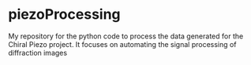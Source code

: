 # piezoProcessing
My repository for the python code to process the data generated for the Chiral Piezo project. It focuses on automating the signal processing of diffraction images
